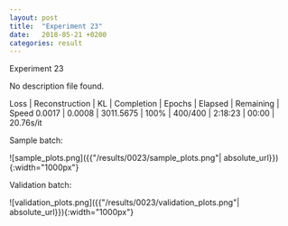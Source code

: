 ```yaml
---
layout: post
title:  "Experiment 23"
date:   2018-05-21 +0200
categories: result
---
```

Experiment 23

No description file found.

Loss | Reconstruction | KL | Completion | Epochs | Elapsed | Remaining | Speed
0.0017 | 0.0008 | 3011.5675 | 100% | 400/400 | 2:18:23 | 00:00 | 20.76s/it



Sample batch:

![sample_plots.png]({{"/results/0023/sample_plots.png"| absolute_url}}){:width="1000px"}

Validation batch:

![validation_plots.png]({{"/results/0023/validation_plots.png"| absolute_url}}){:width="1000px"}

